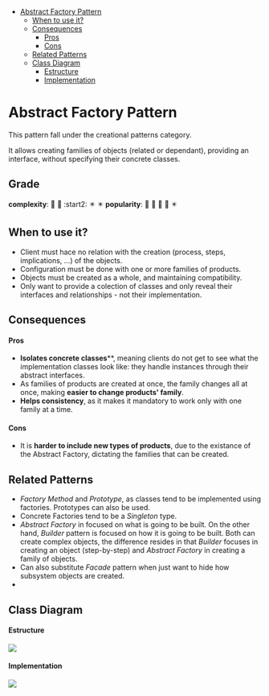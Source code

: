 - [Abstract Factory Pattern](#abstract-factory-pattern)
  * [When to use it?](#when-to-use-it-)
  * [Consequences](#consequences)
      - [Pros](#pros)
      - [Cons](#cons)
  * [Related Patterns](#related-patterns)
  * [Class Diagram](#class-diagram)
      - [Estructure](#estructure)
      - [Implementation](#implementation)

#  Abstract Factory Pattern

This pattern fall under the creational patterns category.

It allows creating families of objects (related or dependant), providing an
interface, without specifying their concrete classes.
 
## Grade
**complexity**: :star2: :star2: :start2: :eight_pointed_black_star: :eight_pointed_black_star:
**popularity**: :star2: :star2: :star2: :star2: :eight_pointed_black_star:

## When to use it?
- Client must hace no relation with the creation (process, steps, 
  implications, ...) of the objects.
- Configuration must be done with one or more families of products.
- Objects must be created as a whole, and maintaining compatibility.
- Only want to provide a colection of classes and only reveal their interfaces
  and relationships - not their implementation.

## Consequences

#### Pros
- **Isolates concrete classes****, meaning clients do not get to see what the 
implementation classes look like: they handle instances through their abstract
interfaces.
- As families of products are created at once, the family changes all at 
once, making **easier to change products' family**.
- **Helps consistency**, as it makes it mandatory to work only with one family 
at a time.

#### Cons
- It is **harder to include new types of products**, due to the existance of the
Abstract Factory, dictating the families that can be created.

## Related Patterns
- _Factory Method_ and _Prototype_, as classes tend to be implemented using 
  factories. Prototypes can also be used.
- Concrete Factories tend to be a _Singleton_ type.
- _Abstract Factory_ in focused on what is going to be built. On the other hand,
  _Builder_ pattern is focused on how it is going to be built. Both can create
  complex objects, the difference resides in that _Builder_ focuses in creating
  an object (step-by-step) and _Abstract Factory_ in creating a family of 
  objects.
- Can also substitute _Facade_ pattern when just want to hide how subsystem 
  objects are created.
- 

## Class Diagram

#### Estructure

<img src="./images/abstract-factory-template.svg">

#### Implementation

<img src="./images/abstract-factory.svg">
